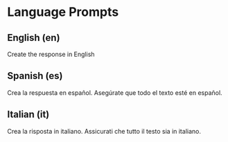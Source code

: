 # Language Prompts

## English (en)
Create the response in English

## Spanish (es)
Crea la respuesta en español. Asegúrate que todo el texto esté en español.

## Italian (it)
Crea la risposta in italiano. Assicurati che tutto il testo sia in italiano. 